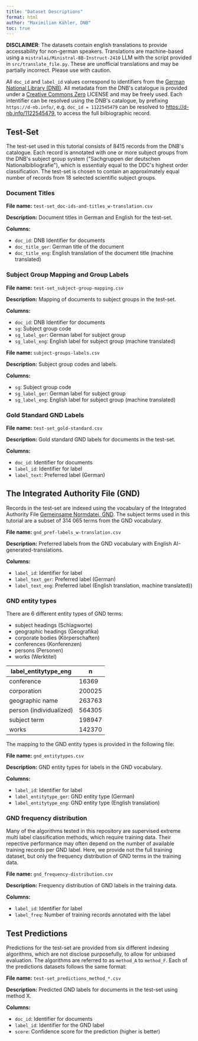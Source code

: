```yaml
---
title: "Dataset Descriptions"
format: html
author: "Maximilian Kähler, DNB"
toc: true
---
```


**DISCLAIMER**: The datasets contain english translations
  to provide accessability for non-german speakers. 
  Translations are machine-based using a `mistralai/Ministral-8B-Instruct-2410` 
  LLM with the script provided in `src/translate_file.py`. 
  These are unofficial translations and may be partially incorrect. Please
  use with caution.
  
All `doc_id` and `label_id` values correspond to identifiers from the 
[German National Library (DNB)](https://www.dnb.de). All metadata from the
DNB's catalogue is provided under a 
[Creative Commons Zero](https://creativecommons.org/publicdomain/zero/1.0/deed.de)
LICENSE and may be freely used. 
Each intentifier can be resolved using the DNB's catalogue, by prefixing
`https://d-nb.info/`, e.g. `doc_id = 1122545479` can be resolved to
<https://d-nb.info/1122545479>, to access the full bilbiographic record.

## Test-Set

The test-set used in this tutorial consists of 8415 records from the DNB's
catalogue. Each record is annotated with one or more subject groups from the
DNB's subject group system ("Sachgruppen der deutschen Nationalbibliografie"),
which is essentialy equal to the DDC's highest order classification.
The test-set is chosen to contain an approximately equal number of records
from 18 selected scientific subject groups.

### Document Titles

**File name:** `test-set_doc-ids-and-titles_w-translation.csv`

**Description:** Document titles in German and English for the test-set.

**Columns:**

  - `doc_id`: DNB Identifier for documents
  - `doc_title_ger`: German title of the document
  - `doc_title_eng`: English translation of the document title (machine translated)

### Subject Group Mapping and Group Labels

**File name:** `test-set_subject-group-mapping.csv`

**Description:** Mapping of documents to subject groups in the test-set.

**Columns:**

  - `doc_id`: DNB Identifier for documents
  - `sg`: Subject group code
  - `sg_label_ger`: German label for subject group
  - `sg_label_eng`: English label for subject group (machine translated)


**File name:** `subject-groups-labels.csv`

**Description:** Subject group codes and labels.

**Columns:**

  - `sg`: Subject group code
  - `sg_label_ger`: German label for subject group
  - `sg_label_eng`: English label for subject group (machine translated)

### Gold Standard GND Labels

**File name:** `test-set_gold-standard.csv`

**Description:** Gold standard GND labels for documents in the test-set.

**Columns:**

  - `doc_id`: Identifier for documents
  - `label_id`: Identifier for label
  - `label_text`: Preferred label (German)

## The Integrated Authority File (GND)

Records in the test-set are indexed using the vocabulary of the 
Integrated Authority File [Gemeinsame Normdatei, GND](gnd.network).
The subject terms used in this tutorial are a subset of 314 065 terms from
the GND vocabulary. 

**File name:** `gnd_pref-labels_w-translation.csv`

**Description:** Preferred labels from the GND vocabulary with English 
 AI-generated-translations.

**Columns:**

  - `label_id`: Identifier for label
  - `label_text_ger`: Preferred label (German)
  - `label_text_eng`: Preferred label (English translation, machine translated))


### GND entity types

There are 6 different entity types of GND terms:

  * subject headings (Schlagworte)
  * geographic headings (Geografika)
  * corporate bodies (Körperschaften)
  * conferences (Konferenzen)
  * persons (Personen)
  * works (Werktitel)
  

| label_entitytype_eng         |    n |
|-----------------------------|------|
| conference                  | 16369|
| corporation                 |200025|
| geographic name            |263763|
| person (individualized)     |564305|
| subject term                |198947|
| works                        |142370|

The mapping to the GND entity types is provided in the following file:

**File name:** `gnd_entitytypes.csv`

**Description:** GND entity types for labels in the GND vocabulary.

**Columns:**

  - `label_id`: Identifier for label
  - `label_entitytype_ger`: GND entity type (German)
  - `label_entitytype_eng`: GND entity type (English translation)

### GND frequency distribution

Many of the algorithms tested in this repository are supervised extreme
multi label classification methods, which require training data. Their 
repective performance may often depend on the number of available training
records per GND label. Here, we provide not the full training dataset, but only
the frequency distribution of GND terms in the training data.

**File name:** `gnd_frequency-distribution.csv`

**Description:** Frequency distribution of GND labels in the training data.

**Columns:**

  - `label_id`: Identifier for label
  - `label_freq`: Number of training records annotated with the label


## Test Predictions

Predictions for the test-set are provided from six different indexing algorithms,
which are not disclose purposefully, to allow for unbiased evaluation.
The algorithms are referred to as `method_A` to `method_F`. Each of the
predictions datasets follows the same format:

**File name:** `test-set_predictions_method_*.csv`

**Description:** Predicted GND labels for documents in the test-set using method X.

**Columns:**

  - `doc_id`: Identifier for documents
  - `label_id`: Identifier for the GND label
  - `score`: Confidence score for the prediction (higher is better)